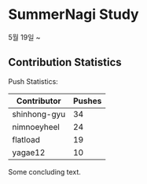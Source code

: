 # SummerNagi Study

5월 19일 ~ 

## Contribution Statistics

Push Statistics:

| Contributor | Pushes |
| ----------- | ------ |
| shinhong-gyu | 34 |
| nimnoeyheel | 24 |
| flatload | 19 |
| yagae12 | 10 |

Some concluding text.
